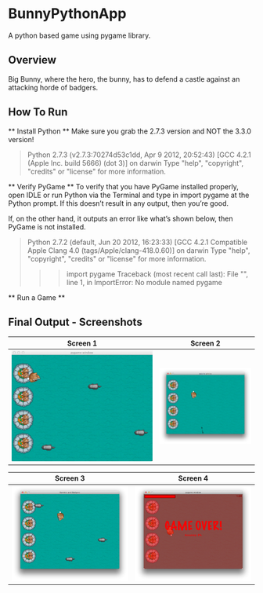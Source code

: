 # BunnyPythonApp
A python based game using pygame library.

## Overview
Big Bunny, where the hero, the bunny, has to defend a castle against an attacking horde of badgers.

## How To Run

** Install Python **
Make sure you grab the 2.7.3 version and NOT the 3.3.0 version!
> Python 2.7.3 (v2.7.3:70274d53c1dd, Apr  9 2012, 20:52:43) 
[GCC 4.2.1 (Apple Inc. build 5666) (dot 3)] on darwin
Type "help", "copyright", "credits" or "license" for more information.
>>> 

** Verify PyGame **
To verify that you have PyGame installed properly, open IDLE or run Python via the Terminal and type in import pygame at the Python prompt. If this doesn’t result in any output, then you’re good.

If, on the other hand, it outputs an error like what’s shown below, then PyGame is not installed.
> Python 2.7.2 (default, Jun 20 2012, 16:23:33) 
[GCC 4.2.1 Compatible Apple Clang 4.0 (tags/Apple/clang-418.0.60)] on darwin
Type "help", "copyright", "credits" or "license" for more information.
>>> import pygame
Traceback (most recent call last):
  File "<stdin>", line 1, in <module>
ImportError: No module named pygame
>>> 

** Run a Game **

## Final Output - Screenshots

Screen 1                          |Screen 2
:--------------------------------:|:--------------------------------:
![](resources/images/screen1.png) |![](resources/images/screen2.png)

Screen 3                          |Screen 4
:--------------------------------:|:--------------------------------:
![](resources/images/screen3.png) |![](resources/images/screen4.png)
